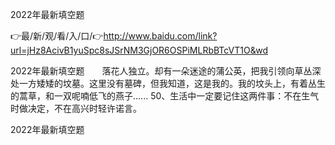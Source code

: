 2022年最新填空题

👉最/新/观/看/入/口/👉http://www.baidu.com/link?url=jHz8AcivB1yuSpc8sJSrNM3GjOR6OSPiMLRbBTcVT1O&wd

2022年最新填空题　　落花人独立。却有一朵迷途的蒲公英，把我引领向草丛深处一方矮矮的坟墓。这里没有墓碑，但我知道，这是我的。我的坟头上，有着丛生的蒿草，和一双呢喃低飞的燕子......
		50、生活中一定要记住这两件事：不在生气时做决定，不在高兴时轻许诺言。


2022年最新填空题
